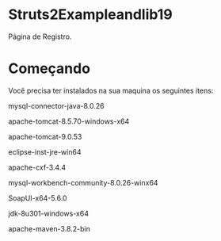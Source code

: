 # Struts2Exampleandlib19
Página de Registro.

# Começando
Você precisa ter instalados na sua maquina os seguintes itens:


mysql-connector-java-8.0.26

apache-tomcat-8.5.70-windows-x64

apache-tomcat-9.0.53

eclipse-inst-jre-win64

apache-cxf-3.4.4

mysql-workbench-community-8.0.26-winx64

SoapUI-x64-5.6.0

jdk-8u301-windows-x64

apache-maven-3.8.2-bin
